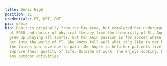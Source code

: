 ```yaml
---
title: Deniz High
position: 11
credentials: PT, DPT, CMT
pic: deniz
bio: Deniz is originally from the Bay Area, but completed her undergraduate degree
  at SDSU and doctor of physical therapy from the University of St. Augustine. She
  grew up playing all sports, but her main passion is for soccer where an injury brought
  her into the world of PT. She knows full well what it’s like to not be able to do
  the things you love due to pain. She hopes to help her patients live pain-free and
  improve their quality of life. Outside of work, she enjoys cooking, baking, and
  any outdoor activities.
---
```

